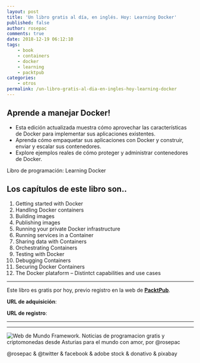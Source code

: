 ```yaml
---
layout: post
title: 'Un libro gratis al día, en inglés. Hoy: Learning Docker'
published: false
author: rosepac
comments: true
date: 2018-12-19 06:12:10
tags:
    - book
    - containers
    - docker
    - learning
    - packtpub
categories:
    - otros
permalink: /un-libro-gratis-al-dia-en-ingles-hoy-learning-docker
---
```

## Aprende a manejar Docker!

  * Esta edición actualizada muestra cómo aprovechar las características de Docker para implementar sus aplicaciones existentes.
  * Aprenda cómo empaquetar sus aplicaciones con Docker y construir, enviar y escalar sus contenedores.
  * Explore ejemplos reales de cómo proteger y administrar contenedores de Docker.

Libro de programación: Learning Docker

## Los capítulos de este libro son..

  1. Getting started with Docker
  2. Handling Docker containers
  3. Building images
  4. Publishing images
  5. Running your private Docker infrastructure
  6. Running services in a Container
  7. Sharing data with Containers
  8. Orchestrating Containers
  9. Testing with Docker
 10. Debugging Containers
 11. Securing Docker Containers
 12. The Docker plataform &#8211; Distintct capabilities and use cases

* * *

Este libro es gratis por hoy, previo registro en la web de **[PacktPub][1]**.
  
**URL de adquisición**: 
  
**URL de registro**: 

* * *


   


* * *


  


![Web de Mundo Framework. Noticias de programacion gratis y criptomonedas desde Asturias para el mundo con amor, por @rosepac][2]


  @rosepac & @twitter & facebook & adobe stock & donativo & pixabay


 [1]: https://www.packtpub.com
 [2]: https://image.ibb.co/iTckvT/mundo-framework-1350x167-steemit.png